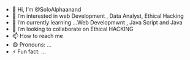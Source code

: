 - 👋 Hi, I’m @SoloAlphaanand
- 👀 I’m interested in web Development , Data Analyst, Ethical Hacking
- 🌱 I’m currently learning ...Web Developmwnt , Java Script and Java
- 💞️ I’m looking to collaborate on  Ethical HACKING
- 📫 How to reach me 
- 😄 Pronouns: ...
- ⚡ Fun fact: ...

<!---
SoloAlphaanand/SoloAlphaanand is a ✨ special ✨ repository because its `README.md` (this file) appears on your GitHub profile.
You can click the Preview link to take a look at your changes.
--->
